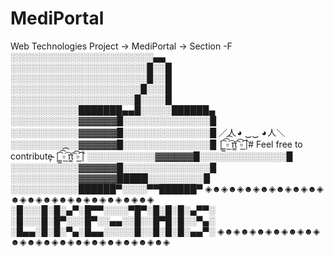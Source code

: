 # MediPortal
Web Technologies Project -> MediPortal -> Section -F
░░░░░░░░░░░░░░░░░░░░░░░▄▄ 
░░░░░░░░░░░░░░░░░░░░░░█░░█ 
░░░░░░░░░░░░░░░░░░░░░░█░░█ 
░░░░░░░░░░░░░░░░░░░░░█░░░█ 
░░░░░░░░░░░░░░░░░░░░█░░░░█ 
░░░░░░░░░░░███████▄▄█░░░░░██████▄ 
░░░░░░░░░░░▓▓▓▓▓▓█░░░░░░░░░░░░░░█ 
░░░░░░░░░░░▓▓▓▓▓▓█░░░░░░░░░░░░░░█ 		  ／人 ◕ ‿‿ ◕ 人＼
░░░░░░░░░░░▓▓▓▓▓▓█░░░░░░░░░░░░░░█  |̲̲̲͡͡͡ ▫̲͡ π̲̲͡͡ ▫̲̲͡͡ |# Feel free to contribute̴̴̡ |̲̲̲͡͡͡ ▫̲͡ π̲̲͡͡ ▫̲̲͡͡ |
░░░░░░░░░░░▓▓▓▓▓▓█░░░░░░░░░░░░░░█ 
░░░░░░░░░░░▓▓▓▓▓▓█░░░░░░░░░░░░░░█ 
░░░░░░░░░░░▓▓▓▓▓▓█████░░░░░░░░░█ 
░░░░░░░░░░░██████▀░░░░▀▀██████▀ 
◈☻◈☻◈☻◈☻◈☻◈☻◈☻◈☻◈☻◈☻◈☻◈☻◈☻◈☻◈☻◈☻◈
░█░░░█░█░▄▀░█▀▀░░░░▀█▀░█░█░█░▄▀▀░ 
░█░░░█░█▀░░░█▀░░▄▄░░█░░█▀█░█░░▀▄░ 
░█▄▄░█░█░▀▄░█▄▄░░░░░█░░█░█░█░▄▄▀░ 
◈☻◈☻◈☻◈☻◈☻◈☻◈☻◈☻◈☻◈☻◈☻◈☻◈☻◈☻◈☻◈☻◈
